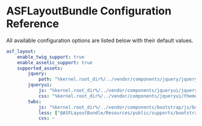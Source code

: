 # ASFLayoutBundle Configuration Reference

All available configuration options are listed below with their default values.

```yaml
asf_layout:
    enable_twig_support: true
    enable_assetic_support: true
    supported_assets:
        jquery:
            path: "%kernel.root_dir%/../vendor/components/jquery/jquery.min.js"
        jqueryui:
            js: "%kernel.root_dir%/../vendor/components/jqueryui/jquery-ui.min.js"
            css: "%kernel.root_dir%/../vendor/components/jqueryui/themes/ui-lightness/jquery-ui.min.css"
        twbs:
            js: "%kernel.root_dir%/../vendor/components/bootstrap/js/bootstrap.min.js"
            less: ["@ASFLayoutBundle/Resources/public/supports/bootstrap/less/bootstrap.less", @ASFLayoutBundle/Resources/public/supports/bootstrap/less/theme.less]
            css: ~
```